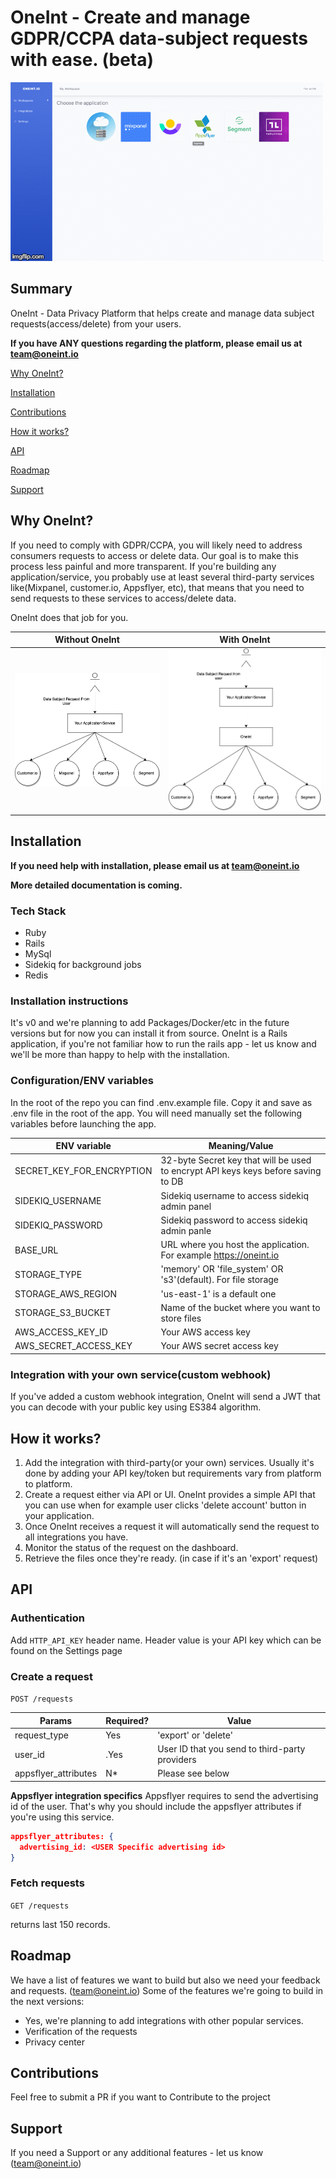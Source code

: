 # OneInt - Create and manage GDPR/CCPA data-subject requests with ease. (beta)

![OneInt](app/assets/images/oneint.gif)

## Summary
OneInt - Data Privacy Platform that helps create and manage data subject requests(access/delete) from your users.

**If you have ANY questions regarding the platform, please email us at team@oneint.io**

[Why OneInt?](#why-oneint)

[Installation](#installation)

[Contributions](#contributions)

[How it works?](#how-it-works)

[API](#api)

[Roadmap](#roadmap)

[Support](#support)

## Why OneInt?
If you need to comply with GDPR/CCPA, you will likely need to address consumers requests to access or delete data. Our goal is to make this process less painful and more transparent. If you're building any application/service, you probably use at least several third-party services like(Mixpanel, customer.io, Appsflyer, etc), that means that you need to send requests to these services to access/delete data.

OneInt does that job for you.

| Without OneInt  | With OneInt |
| --------------- | ----------- |
| ![Without OneInt](app/assets/images/oneint-Page-1.png)  | ![With OneInt](app/assets/images/oneint-Page-2.png)  |

## Installation
**If you need help with installation, please email us at team@oneint.io**

**More detailed documentation is coming.**

### Tech Stack
 - Ruby
 - Rails
 - MySql
 - Sidekiq for background jobs
 - Redis

### Installation instructions
It's v0 and we're planning to add Packages/Docker/etc in the future versions but for now you can install it from source.
OneInt is a Rails application, if you're not familiar how to run the rails app - let us know and we'll be more than happy to help with the installation.

### Configuration/ENV variables
In the root of the repo you can find .env.example file. Copy it and save as .env file in the root of the app.
You will need manually set the following variables before launching the app.

| ENV variable               | Meaning/Value                  |
| -------------------------- | ------------------------------ |
| SECRET_KEY_FOR_ENCRYPTION  | 32-byte Secret key that will be used to encrypt API keys keys before saving to DB |
| SIDEKIQ_USERNAME           | Sidekiq username to access sidekiq admin panel                                    |
| SIDEKIQ_PASSWORD           | Sidekiq password to access sidekiq admin panle                                    |
| BASE_URL                   | URL where you host the application. For example https://oneint.io                 |
| STORAGE_TYPE               | 'memory' OR 'file_system' OR 's3'(default). For file storage                      |
| STORAGE_AWS_REGION         | 'us-east-1' is a default one                                                      |
| STORAGE_S3_BUCKET          | Name of the bucket where you want to store files                                  |
| AWS_ACCESS_KEY_ID          | Your AWS access key                                                               |
| AWS_SECRET_ACCESS_KEY      | Your AWS secret access key                                                        |

### Integration with your own service(custom webhook)
If you've added a custom webhook integration, OneInt will send a JWT that you can decode with your public key using ES384 algorithm.

## How it works?
1. Add the integration with third-party(or your own) services. Usually it's done by adding your API key/token but requirements vary from platform to platform.
2. Create a request either via API or UI. OneInt provides a simple API that you can use when for example user clicks 'delete account' button in your application.
3. Once OneInt receives a request it will automatically send the request to all integrations you have.
4. Monitor the status of the request on the dashboard.
5. Retrieve the files once they're ready. (in case if it's an 'export' request)

## API

### Authentication
Add ```HTTP_API_KEY``` header name. Header value is your API key which can be found on the Settings page

### Create a request
```POST /requests```

| Params              | Required? | Value                                           |
| --------------------|-----------|-------------------------------------------------|
| request_type        | Yes       |  'export' or 'delete'                           |
| user_id             |.Yes       |  User ID that you send to third-party providers |
| appsflyer_attributes| N*        | Please see below                                |

**Appsflyer integration specifics**
Appsflyer requires to send the advertising id of the user. That's why you should include the appsflyer attributes if you're using this service. 
```json
appsflyer_attributes: {
  advertising_id: <USER Specific advertising id>
}
```

### Fetch requests
```GET /requests```

returns last 150 records.

## Roadmap
We have a list of features we want to build but also we need your feedback and requests. (team@oneint.io)
Some of the features we're going to build in the next versions:
 - Yes, we're planning to add integrations with other popular services.
 - Verification of the requests
 - Privacy center

## Contributions
Feel free to submit a PR if you want to Contribute to the project

## Support
If you need a Support or any additional features - let us know (team@oneint.io)

